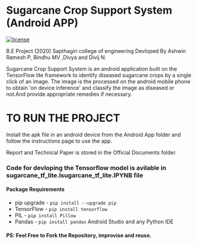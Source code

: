 # Sugarcane Crop Support System (Android APP)
[![license](https://img.shields.io/github/license/DAVFoundation/captain-n3m0.svg?style=flat-square)](https://github.com/AshwinRameshP/Sugarcane/blob/master/LICENSE)

B.E Project (2020)
Sapthagiri college of engineering
Devloped By Ashwin Ramesh P, Bindhu MV ,Divya and Divij N.

Sugarcane Crop Support System is an android application built on the TensorFlow lite framework to identify diseased sugarcane crops by a single click of an image. The image is the processed on the android mobile phone to obtain 'on device inference' and classify the image as diseased or not.And provide appropriate remedies if necessary.

# TO RUN THE PROJECT
Install the apk file in an android device  from the Android App folder and follow the instructions page to use the app.
 
Report and Technical Paper is stored in the Official Documents folder.


### Code for devloping the Tensorflow model is avilable in sugarcane_tf_lite.Isugarcane_tf_lite.IPYNB file
#### Package Requirements
- pip upgrade -  `pip install --upgrade pip`
- TensorFlow - `pip install tensorflow`
- PIL  - `pip install Pillow`
- Pandas - `pip install pandas`
Android Studio and any Python IDE


#### PS: Feel Free to Fork the Repository, improvise and reuse.

